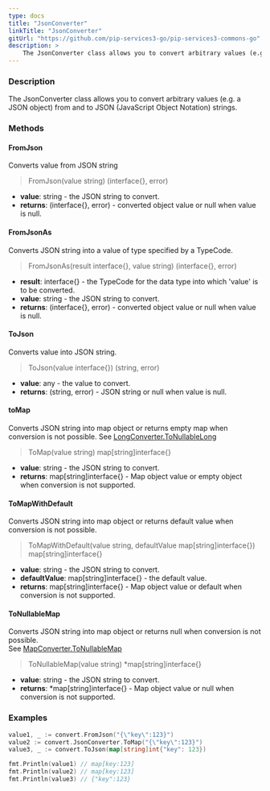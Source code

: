 ```yaml
---
type: docs
title: "JsonConverter"
linkTitle: "JsonConverter"
gitUrl: "https://github.com/pip-services3-go/pip-services3-commons-go"
description: > 
    The JsonConverter class allows you to convert arbitrary values (e.g. a JSON object) from and to JSON (JavaScript Object Notation) strings.
---
```


### Description

The JsonConverter class allows you to convert arbitrary values (e.g. a JSON object) from and to JSON (JavaScript Object Notation) strings.

### Methods

#### FromJson
Converts value from JSON string

> FromJson(value string) (interface{}, error)

- **value**: string - the JSON string to convert.
- **returns**: (interface{}, error) - converted object value or null when value is null.

#### FromJsonAs
Converts JSON string into a value of type specified by a TypeCode.

> FromJsonAs(result interface{}, value string) (interface{}, error) 

- **result**: interface{} - the TypeCode for the data type into which 'value' is to be converted.
- **value**: string - the JSON string to convert.
- **returns**: (interface{}, error) - converted object value or null when value is null.

#### ToJson
Converts value into JSON string.

> ToJson(value interface{}) (string, error)

- **value**: any - the value to convert.
- **returns**: (string, error) - JSON string or null when value is null.

#### toMap
Converts JSON string into map object or returns empty map when conversion is not possible.
See [LongConverter.ToNullableLong](../long_converter/#tonullablelong)

> ToMap(value string) map[string]interface{}

- **value**: string - the JSON string to convert.
- **returns**: map[string]interface{} - Map object value or empty object when conversion is not supported.

#### ToMapWithDefault
Converts JSON string into map object or returns default value when conversion is not possible.

> ToMapWithDefault(value string, defaultValue map[string]interface{}) map[string]interface{}

- **value**: string - the JSON string to convert.
- **defaultValue**: map[string]interface{} - the default value.
- **returns**: map[string]interface{} - Map object value or default when conversion is not supported.


#### ToNullableMap
Converts JSON string into map object or returns null when conversion is not possible.  
See [MapConverter.ToNullableMap](../map_converter/#tonullablemap)

> ToNullableMap(value string) *map[string]interface{}

- **value**: string - the JSON string to convert.
- **returns**: *map[string]interface{} - Map object value or null when conversion is not supported.


### Examples

```go
value1, _ := convert.FromJson("{\"key\":123}")
value2 := convert.JsonConverter.ToMap("{\"key\":123}")
value3, _ := convert.ToJson(map[string]int{"key": 123})

fmt.Println(value1) // map[key:123]
fmt.Println(value2) // map[key:123]
fmt.Println(value3) // {"key":123}

```
